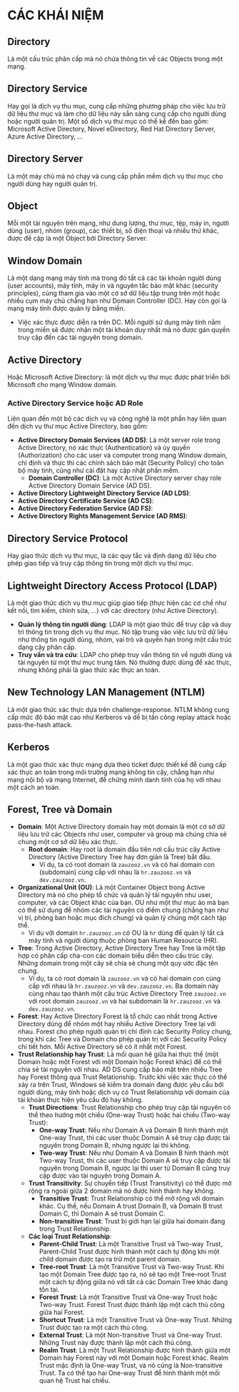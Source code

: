 # CÁC KHÁI NIỆM

## Directory

Là một cấu trúc phân cấp mà nó chứa thông tin về các Objects trong một mạng.

## Directory Service

Hay gọi là dịch vụ thu mục, cung cấp những phương pháp cho việc lưu trữ dữ liệu thư mục và làm cho dữ liệu này sẵn sàng cung cấp cho người dùng hoặc người quản trị. Một số dịch vụ thư mục có thể kể đến bao gồm: Microsoft Active Directory, Novel eDirectory, Red Hat Directory Server, Azure Active Directory, ...

## Directory Server

Là một máy chủ mà nó chạy và cung cấp phần mềm dịch vụ thư mục cho người dùng hay người quản trị.

## Object

Mỗi một tài nguyên trên mạng, như dung lượng, thư mục, tệp, máy in, người dùng (user), nhóm (group), các thiết bị, số điện thoại và nhiều thứ khác, được đề cập là một Object bởi Directory Server.

## Window Domain

Là một dạng mạng máy tính mà trong đó tất cả các tài khoản người dùng (user accounts), máy tính, máy in và nguyên tắc bảo mật khác (security principles), cùng tham gia vào một cơ sở dữ liệu tập trung trên một hoặc nhiều cụm máy chủ chẳng hạn như Domain Controller (DC). Hay còn gọi là mạng máy tính được quản lý bằng miền.

- Việc xác thực được diễn ra trên DC. Mỗi người sử dụng máy tính nằm trong miền sẽ được nhận một tài khoản duy nhất mà nó được gán quyền truy cập đến các tài nguyên trong domain.

## Active Directory

Hoặc Microsoft Active Directory: là một dịch vụ thư mục được phát triển bởi Microsoft cho mạng Window domain.

### Active Directory Service hoặc AD Role

Liên quan đến một bộ các dịch vụ và công nghệ là một phần hay liên quan đến dịch vụ thư mục Active Directory, bao gồm:

- **Active Directory Domain Services (AD DS)**: Là một server role trong Active Directory, nó xác thực (Authentication) và ủy quyền (Authorization) cho các user và computer trong mạng Window domain, chỉ định và thực thi các chính sách bảo mật (Security Policy) cho toàn bộ máy tính, cũng như cài đặt hay cập nhật phần mềm.
  - **Domain Controller (DC)**: Là một Active Directory server chạy role Active Directory Domain Service (AD DS).
- **Active Directory Lightweight Directory Service (AD LDS)**:
- **Active Directory Certificate Service (AD CS)**:
- **Active Directory Federation Service (AD FS)**:
- **Active Directory Rights Management Service (AD RMS)**:

## Directory Service Protocol

Hay giao thức dịch vụ thư mục, là các quy tắc và định dạng dữ liệu cho phép giao tiếp và truy cập thông tin trong một dịch vụ thư mục.

## Lightweight Directory Access Protocol (LDAP)

Là một giao thức dịch vụ thư mục giúp giao tiếp (thực hiện các cơ chế như kết nối, tìm kiếm, chỉnh sửa, ...) với các directory (như Active Directory).

- **Quản lý thông tin người dùng**: LDAP là một giao thức để truy cập và duy trì thông tin trong dịch vụ thư mục. Nó tập trung vào việc lưu trữ dữ liệu như thông tin người dùng, nhóm, vai trò và quyền hạn trong một cấu trúc dạng cây phân cấp.
- **Truy vấn và tra cứu**: LDAP cho phép truy vấn thông tin về người dùng và tài nguyên từ một thư mục trung tâm. Nó thường được dùng để xác thực, nhưng không phải là giao thức xác thực an toàn.

## New Technology LAN Management (NTLM)

Là một giao thức xác thực dựa trên challenge-response. NTLM không cung cấp mức độ bảo mật cao như Kerberos và dễ bị tấn công replay attack hoặc pass-the-hash attack.

## Kerberos

Là một giao thức xác thực mạng dựa theo ticket được thiết kế để cung cấp xác thực an toàn trong môi trường mạng không tin cậy, chẳng hạn như mạng nội bộ và mạng Internet, để chứng minh danh tính của họ với nhau một cách an toàn.

## Forest, Tree và Domain

- **Domain**: Một Active Directory domain hay một domain là một cơ sở dữ liệu lưu trữ các Objects như user, computer và group mà chúng chia sẻ chung một cơ sở dữ liệu xác thực.
  - **Root domain**: Hay root là domain đầu tiên nơi cấu trúc cây Active Directory (Active Directory Tree hay đơn giản là Tree) bắt đầu.
    - Ví dụ, ta có root domain là `zauzooz.vn` và có hai domain con (subdomain) cùng cấp với nhau là `hr.zauzooz.vn` và `dev.zauzooz.vn`.
- **Organizational Unit (OU)**: Là một Container Object trong Active Directory mà nó cho phép tổ chức và quản lý tài nguyên như user, computer, và các Object khác của bạn. OU như một thư mục ảo mà bạn có thể sử dụng để nhóm các tài nguyên có điểm chung (chẳng hạn như vị trí, phòng ban hoặc mục đích chung) và quản lý chúng một cách tập thể.
  - Ví dụ với domain `hr.zauzooz.vn` có OU là `hr` dùng để quản lý tất cả máy tính và người dùng thuộc phòng ban Human Resource (HR).
- **Tree**: Trong Active Directory, Active Directory Tree hay Tree là một tập hợp có phân cấp cha-con các domain biểu diễn theo cấu trúc cây. Những domain trong một cây sẽ chia sẻ chung một quy ước đặc tên chung.
  - Ví dụ, ta có root domain là `zauzooz.vn` và có hai domain con cùng cấp với nhau là `hr.zauzooz.vn` và `dev.zauzooz.vn`. Ba domain này cùng nhau tạo thành một cấu trúc Active Directory Tree `zauzooz.vn` với root domain `zauzooz.vn` và hai subdomain là `hr.zauzooz.vn` và `dev.zauzooz.vn`.
- **Forest**: Hay Active Directory Forest là tổ chức cao nhất trong Active Directory dùng để nhóm một hay nhiều Active Directory Tree lại với nhau. Forest cho phép người quản trị chỉ định các Security Policy chung, trong khi các Tree và Domain cho phép quản trị với các Security Policy chi tiết hơn. Mỗi Active Directory sẽ có ít nhất một Forest.
- **Trust Relationship hay Trust**: Là mối quan hệ giữa hai thực thể (một Domain hoặc một Forest với một Domain hoặc Forest khác) để có thể chia sẻ tài nguyên với nhau. AD DS cung cấp bảo mật trên nhiều Tree hay Forest thông qua Trust Relationship. Trước khi việc xác thực có thể xảy ra trên Trust, Windows sẽ kiểm tra domain đang được yêu cầu bởi người dùng, máy tính hoặc dịch vụ có Trust Relationship với domain của tài khoản thực hiện yêu cầu đó hay không.
  - **Trust Directions**: Trust Relationship cho phép truy cập tài nguyên có thể theo hướng một chiều (One-way Trust) hoặc hai chiều (Two-way Trust):
    - **One-way Trust**: Nếu như Domain A và Domain B hình thành một One-way Trust, thì các user thuộc Domain A sẽ truy cập được tài nguyên trong Domain B, nhưng ngược lại thì không.
    - **Two-way Trust**: Nếu như Domain A và Domain B hình thành một Two-way Trust, thì các user thuộc Domain A sẽ truy cập được tài nguyên trong Domain B, ngược lại thì user từ Domain B cũng truy cập được vào tài nguyên trong Domain A.
  - **Trust Transitivity**: Sự chuyển tiếp (Trust Transitivity) có thể được mở rộng ra ngoài giữa 2 domain mà nó được hình thành hay không.
    - **Transitive Trust**: Trust Relationship có thể mở rộng với domain khác. Cụ thể, nếu Domain A trust Domain B, và Domain B trust Domain C, thì Domain A sẽ trust Domain C.
    - **Non-transitive Trust**: Trust bị giới hạn lại giữa hai domain đang trong Trust Relationship.
  - **Các loại Trust Relationship**:
    - **Parent-Child Trust**: Là một Transitive Trust và Two-way Trust, Parent-Child Trust được hình thành một cách tự động khi một child domain được tạo ra trừ một parent domain.
    - **Tree-root Trust**: Là một Transitive Trust và Two-way Trust. Khi tạo một Domain Tree được tạo ra, nó sẽ tạo một Tree-root Trust một cách tự động giữa nó với tất cả các Domain Tree khác đang tồn tại.
    - **Forest Trust**: Là một Transitive Trust và One-way Trust hoặc Two-way Trust. Forest Trust được thành lập một cách thủ công giữa hai Forest.
    - **Shortcut Trust**: Là một Transitive Trust và One-way Trust. Những Trust được tạo ra một cách thủ công.
    - **External Trust**: Là một Non-transitive Trust và One-way Trust. Những Trust này được thành lập một cách thủ công.
    - **Realm Trust**: Là một Trust Relationship được hình thành giữa một Domain hay Forest này với một Domain hoặc Forest khác. Realm Trust mặc định là One-way Trust, và nó cũng là Non-transitive Trust. Ta có thể tạo hai One-way Trust để hình thành một mối quan hệ Trust hai chiều.
